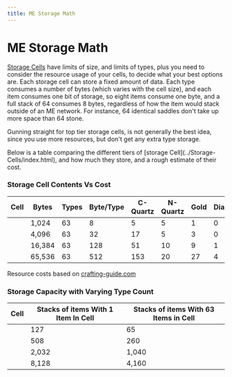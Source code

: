 ```yaml
---
title: ME Storage Math
---
```


# ME Storage Math

[Storage Cells](storage-cells.md) have limits of size, and limits
of types, plus you need to consider the resource usage of your cells, to
decide what your best options are. Each storage cell can store a fixed amount
of data. Each type consumes a number of bytes (which varies with the cell
size), and each item consumes one bit of storage, so eight items consume one
byte, and a full stack of 64 consumes 8 bytes, regardless of how the item
would stack outside of an ME network. For instance, 64 identical saddles don't
take up more space than 64 stone.

Gunning straight for top tier storage cells, is not generally the best idea,
since you use more resources, but don't get any extra type storage.

Below is a table comparing the different tiers of [storage Cell](../Storage-
Cells/index.html), and how much they store, and a rough estimate of their
cost.

### Storage Cell Contents Vs Cost

| Cell | Bytes | Types | Byte/Type | C-Quartz | N-Quartz | Gold | Diamonds |  
|---|---|---|---|---|---|---|---| 
| <ItemLink id="appliedenergistics2:1k_item_storage_cell" /> | 1,024 | 63 | 8 | 5 | 5 | 1 | 0 |  
| <ItemLink id="appliedenergistics2:1k_item_storage_cell" /> | 4,096 | 63 | 32 | 17 | 5 | 3 | 0  |
| <ItemLink id="appliedenergistics2:1k_item_storage_cell" /> | 16,384 | 63 | 128 | 51 | 10 | 9 | 1 |  
| <ItemLink id="appliedenergistics2:1k_item_storage_cell" /> | 65,536 | 63 | 512 | 153 | 20 | 27 | 4 |
  
Resource costs based on [crafting-guide.com](http://crafting-guide.com/)

### Storage Capacity with Varying Type Count

Cell | Stacks of items With 1 Item In Cell | Stacks of items With 63 Items in Cell   
---|---|---  
<ItemLink id="appliedenergistics2:1k_item_storage_cell" /> | 127 | 65  
<ItemLink id="appliedenergistics2:4k_item_storage_cell" /> | 508 | 260  
<ItemLink id="appliedenergistics2:16k_item_storage_cell" /> | 2,032 | 1,040  
<ItemLink id="appliedenergistics2:64k_item_storage_cell" /> | 8,128 | 4,160
